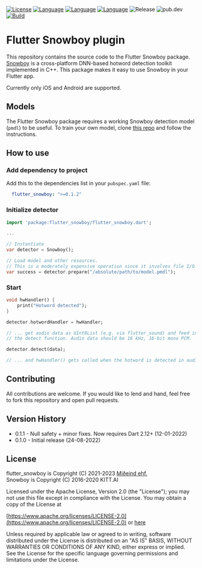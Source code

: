 [![License](https://img.shields.io/badge/License-Apache%202.0-blue.svg)](https://opensource.org/licenses/Apache-2.0)
[![Language](https://img.shields.io/badge/language-dart-lightblue)]()
[![Language](https://img.shields.io/badge/language-objective--c-lightgrey)]()
[![Language](https://img.shields.io/badge/language-java-lightgreen)]()
![Release](https://shields.io/github/v/release/mideind/flutter_snowboy?display_name=tag)
![pub.dev](https://img.shields.io/pub/v/flutter_snowboy)
[![Build](https://github.com/mideind/flutter_snowboy/actions/workflows/main.yml/badge.svg)]()

# Flutter Snowboy plugin

This repository contains the source code to the Flutter Snowboy package.
[Snowboy](https://github.com/seasalt-ai/snowboy) is a cross-platform
DNN-based hotword detection toolkit implemented in C++. This package
makes it easy to use Snowboy in your Flutter app.

Currently only iOS and Android are supported.

## Models

The Flutter Snowboy package requires a working Snowboy detection
model (`pmdl`) to be useful. To train your own model, clone
[this repo](https://github.com/seasalt-ai/snowboy) and follow
the instructions.

## How to use

### Add dependency to project

Add this to the dependencies list in your `pubspec.yaml` file:

```yaml
  flutter_snowboy: ">=0.1.2"
```

### Initialize detector

```dart
import 'package:flutter_snowboy/flutter_snowboy.dart';

...

// Instantiate
var detector = Snowboy();

// Load model and other resources.
// This is a moderately expensive operation since it involves file I/O.
var success = detector.prepare("/absolute/path/to/model.pmdl");

```

### Start

```dart
void hwHandler() {
    print("Hotword detected");
}

detector.hotwordHandler = hwHandler;

// ... get audio data as UInt8List (e.g. via flutter_sound) and feed into
// the detect function. Audio data should be 16 kHz, 16-bit mono PCM.

detector.detect(data);

// ... and hwHandler() gets called when the hotword is detected in audio data.
```

## Contributing

All contributions are welcome. If you would like to lend and hand, feel free to
fork this repository and open pull requests.

## Version History

* 0.1.1 - Null safety + minor fixes. Now requires Dart 2.12+ (12-01-2022)
* 0.1.0 - Initial release (24-08-2022)

## License

flutter_snowboy is Copyright (C) 2021-2023 [Miðeind ehf.](https://mideind.is)  
Snowboy is Copyright (C) 2016-2020 KITT.AI

Licensed under the Apache License, Version 2.0 (the "License");
you may not use this file except in compliance with the License.
You may obtain a copy of the License at

[https://www.apache.org/licenses/LICENSE-2.0](https://www.apache.org/licenses/LICENSE-2.0)
or [here](LICENSE)

Unless required by applicable law or agreed to in writing, software
distributed under the License is distributed on an "AS IS" BASIS,
WITHOUT WARRANTIES OR CONDITIONS OF ANY KIND, either express or implied.
See the License for the specific language governing permissions and
limitations under the License.
